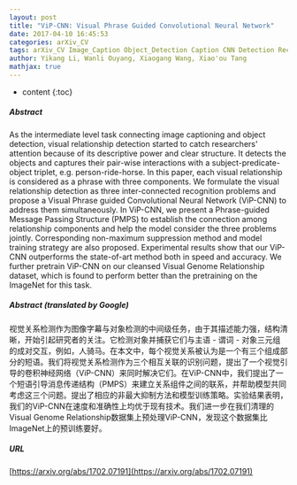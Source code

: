 ```yaml
---
layout: post
title: "ViP-CNN: Visual Phrase Guided Convolutional Neural Network"
date: 2017-04-10 16:45:53
categories: arXiv_CV
tags: arXiv_CV Image_Caption Object_Detection Caption CNN Detection Recognition
author: Yikang Li, Wanli Ouyang, Xiaogang Wang, Xiao'ou Tang
mathjax: true
---
```


* content
{:toc}

##### Abstract
As the intermediate level task connecting image captioning and object detection, visual relationship detection started to catch researchers' attention because of its descriptive power and clear structure. It detects the objects and captures their pair-wise interactions with a subject-predicate-object triplet, e.g. person-ride-horse. In this paper, each visual relationship is considered as a phrase with three components. We formulate the visual relationship detection as three inter-connected recognition problems and propose a Visual Phrase guided Convolutional Neural Network (ViP-CNN) to address them simultaneously. In ViP-CNN, we present a Phrase-guided Message Passing Structure (PMPS) to establish the connection among relationship components and help the model consider the three problems jointly. Corresponding non-maximum suppression method and model training strategy are also proposed. Experimental results show that our ViP-CNN outperforms the state-of-art method both in speed and accuracy. We further pretrain ViP-CNN on our cleansed Visual Genome Relationship dataset, which is found to perform better than the pretraining on the ImageNet for this task.

##### Abstract (translated by Google)
视觉关系检测作为图像字幕与对象检测的中间级任务，由于其描述能力强，结构清晰，开始引起研究者的关注。它检测对象并捕获它们与主语 - 谓词 - 对象三元组的成对交互，例如，人骑马。在本文中，每个视觉关系被认为是一个有三个组成部分的短语。我们将视觉关系检测作为三个相互关联的识别问题，提出了一个视觉引导的卷积神经网络（ViP-CNN）来同时解决它们。在ViP-CNN中，我们提出了一个短语引导消息传递结构（PMPS）来建立关系组件之间的联系，并帮助模型共同考虑这三个问题。提出了相应的非最大抑制方法和模型训练策略。实验结果表明，我们的ViP-CNN在速度和准确性上均优于现有技术。我们进一步在我们清理的Visual Genome Relationship数据集上预处理ViP-CNN，发现这个数据集比ImageNet上的预训练要好。

##### URL
[https://arxiv.org/abs/1702.07191](https://arxiv.org/abs/1702.07191)

